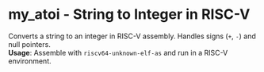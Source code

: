 # my_atoi - String to Integer in RISC-V
Converts a string to an integer in RISC-V assembly. Handles signs (`+`, `-`) and null pointers.  
**Usage**: Assemble with `riscv64-unknown-elf-as` and run in a RISC-V environment.  
